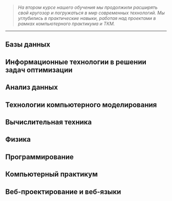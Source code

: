 >*На втором курсе нашего обучения мы продолжили расширять свой кругозор и погружаться в мир современных технологий. Мы углубились в практические навыки, работая над проектами в рамках компьютерного практикума и ТКМ.*
______________________

## Базы данных

## Информационные технологии в решении задач оптимизации

## Анализ данных

## Технологии компьютерного моделирования

## Вычислительная техника

## Физика

## Программирование

## Компьютерный практикум

## Веб-проектирование и веб-языки
